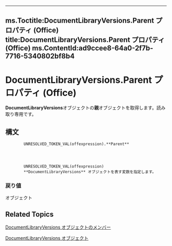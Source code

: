 

---
ms.Toctitle:DocumentLibraryVersions.Parent プロパティ (Office)
title:DocumentLibraryVersions.Parent プロパティ (Office)
ms.ContentId:ad9ccee8-64a0-2f7b-7716-5340802bf8b4
---
# DocumentLibraryVersions.Parent プロパティ (Office)




**DocumentLibraryVersions**オブジェクトの**親**オブジェクトを取得します。読み取り専用です。

## 構文

            UNRESOLVED_TOKEN_VAL(offexpression).**Parent**




            UNRESOLVED_TOKEN_VAL(offexpression)
            **DocumentLibraryVersions** オブジェクトを表す変数を指定します。

### 戻り値
オブジェクト





## Related Topics

[DocumentLibraryVersions オブジェクトのメンバー](c7f34212-6ee3-de3e-d6a7-11271093c622.md)

[DocumentLibraryVersions オブジェクト](075c0315-fade-6d45-9ab9-6c798f6f09ac.md)





